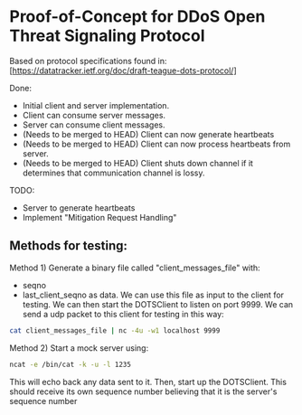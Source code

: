 
# Proof-of-Concept for DDoS Open Threat Signaling Protocol

Based on protocol specifications found in:
[https://datatracker.ietf.org/doc/draft-teague-dots-protocol/]

Done:
* Initial client and server implementation.
* Client can consume server messages.
* Server can consume client messages.
* (Needs to be merged to HEAD) Client can now generate heartbeats
* (Needs to be merged to HEAD) Client can now process heartbeats from server.
* (Needs to be merged to HEAD) Client shuts down channel if it determines that
  communication channel is lossy.


TODO:
* Server to generate heartbeats
* Implement "Mitigation Request Handling" 


Methods for testing:
--------------------
Method 1)
Generate a binary file called "client_messages_file" with:
  * seqno
  * last_client_seqno
as data. We can use this file as input to the client for testing.
We can then start the DOTSClient to listen on port 9999.
We can send a udp packet to this client for testing in this way:
```bash
cat client_messages_file | nc -4u -w1 localhost 9999
```

Method 2)
Start a mock server using:
```bash
ncat -e /bin/cat -k -u -l 1235
```
This will echo back any data sent to it.
Then, start up the DOTSClient. This should receive its
own sequence number believing that it is the server's sequence number
